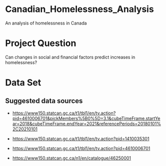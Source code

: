 # Canadian_Homelessness_Analysis
An analysis of homelessness in Canada


# Project Question
Can changes in social and financial factors predict increases in homelessness?

# Data Set
## Suggested data sources
* https://www150.statcan.gc.ca/t1/tbl1/en/tv.action?pid=4610006701&pickMembers%5B0%5D=3.1&cubeTimeFrame.startYear=2018&cubeTimeFrame.endYear=2021&referencePeriods=20180101%2C20210101

* https://www150.statcan.gc.ca/t1/tbl1/en/tv.action?pid=1410035301

* https://www150.statcan.gc.ca/t1/tbl1/en/tv.action?pid=4610006701

* https://www150.statcan.gc.ca/n1/en/catalogue/46250001

